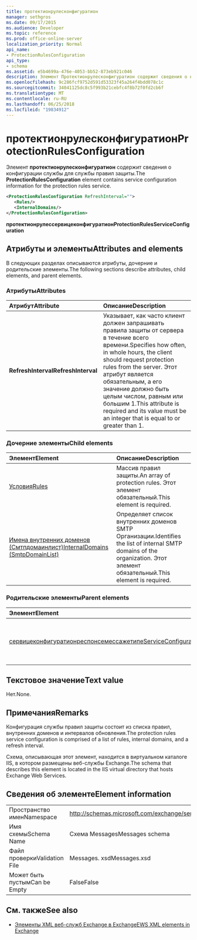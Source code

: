 ```yaml
---
title: протектионрулесконфигуратион
manager: sethgros
ms.date: 09/17/2015
ms.audience: Developer
ms.topic: reference
ms.prod: office-online-server
localization_priority: Normal
api_name:
- ProtectionRulesConfiguration
api_type:
- schema
ms.assetid: e5b4699a-476e-4053-bb52-873eb921c046
description: Элемент Протектионрулесконфигуратион содержит сведения о конфигурации службы для службы правил защиты.
ms.openlocfilehash: 9c286fcf9752d591d53323f45a264f4bdd078c1c
ms.sourcegitcommit: 34041125dc8c5f993b21cebfc4f8b72f0fd2cb6f
ms.translationtype: MT
ms.contentlocale: ru-RU
ms.lasthandoff: 06/25/2018
ms.locfileid: "19834912"
---
```

# <a name="protectionrulesconfiguration"></a><span data-ttu-id="cf9cd-103">протектионрулесконфигуратион</span><span class="sxs-lookup"><span data-stu-id="cf9cd-103">ProtectionRulesConfiguration</span></span>

<span data-ttu-id="cf9cd-104">Элемент **протектионрулесконфигуратион** содержит сведения о конфигурации службы для службы правил защиты.</span><span class="sxs-lookup"><span data-stu-id="cf9cd-104">The **ProtectionRulesConfiguration** element contains service configuration information for the protection rules service.</span></span> 
  
```XML
<ProtectionRulesConfiguration RefreshInterval="">
   <Rules/>
   <InternalDomains/>
</ProtectionRulesConfiguration>
```

 <span data-ttu-id="cf9cd-105">**протектионрулессервицеконфигуратион**</span><span class="sxs-lookup"><span data-stu-id="cf9cd-105">**ProtectionRulesServiceConfiguration**</span></span>
## <a name="attributes-and-elements"></a><span data-ttu-id="cf9cd-106">Атрибуты и элементы</span><span class="sxs-lookup"><span data-stu-id="cf9cd-106">Attributes and elements</span></span>

<span data-ttu-id="cf9cd-107">В следующих разделах описываются атрибуты, дочерние и родительские элементы.</span><span class="sxs-lookup"><span data-stu-id="cf9cd-107">The following sections describe attributes, child elements, and parent elements.</span></span>
  
### <a name="attributes"></a><span data-ttu-id="cf9cd-108">Атрибуты</span><span class="sxs-lookup"><span data-stu-id="cf9cd-108">Attributes</span></span>

|<span data-ttu-id="cf9cd-109">**Атрибут**</span><span class="sxs-lookup"><span data-stu-id="cf9cd-109">**Attribute**</span></span>|<span data-ttu-id="cf9cd-110">**Описание**</span><span class="sxs-lookup"><span data-stu-id="cf9cd-110">**Description**</span></span>|
|:-----|:-----|
|<span data-ttu-id="cf9cd-111">**RefreshInterval**</span><span class="sxs-lookup"><span data-stu-id="cf9cd-111">**RefreshInterval**</span></span> <br/> |<span data-ttu-id="cf9cd-112">Указывает, как часто клиент должен запрашивать правила защиты от сервера в течение всего времени.</span><span class="sxs-lookup"><span data-stu-id="cf9cd-112">Specifies how often, in whole hours, the client should request protection rules from the server.</span></span> <span data-ttu-id="cf9cd-113">Этот атрибут является обязательным, а его значение должно быть целым числом, равным или большим 1.</span><span class="sxs-lookup"><span data-stu-id="cf9cd-113">This attribute is required and its value must be an integer that is equal to or greater than 1.</span></span>  <br/> |
   
### <a name="child-elements"></a><span data-ttu-id="cf9cd-114">Дочерние элементы</span><span class="sxs-lookup"><span data-stu-id="cf9cd-114">Child elements</span></span>

|<span data-ttu-id="cf9cd-115">**Элемент**</span><span class="sxs-lookup"><span data-stu-id="cf9cd-115">**Element**</span></span>|<span data-ttu-id="cf9cd-116">**Описание**</span><span class="sxs-lookup"><span data-stu-id="cf9cd-116">**Description**</span></span>|
|:-----|:-----|
|[<span data-ttu-id="cf9cd-117">Условия</span><span class="sxs-lookup"><span data-stu-id="cf9cd-117">Rules </span></span>](rules-ex15websvcsotherref.md) <br/> |<span data-ttu-id="cf9cd-118">Массив правил защиты.</span><span class="sxs-lookup"><span data-stu-id="cf9cd-118">An array of protection rules.</span></span> <span data-ttu-id="cf9cd-119">Этот элемент обязательный.</span><span class="sxs-lookup"><span data-stu-id="cf9cd-119">This element is required.</span></span>  <br/> |
|[<span data-ttu-id="cf9cd-120">Имена внутренних доменов (Смтпдомаинлист)</span><span class="sxs-lookup"><span data-stu-id="cf9cd-120">InternalDomains (SmtpDomainList)</span></span>](internaldomains-smtpdomainlist.md) <br/> |<span data-ttu-id="cf9cd-121">Определяет список внутренних доменов SMTP Организации.</span><span class="sxs-lookup"><span data-stu-id="cf9cd-121">Identifies the list of internal SMTP domains of the organization.</span></span> <span data-ttu-id="cf9cd-122">Этот элемент обязательный.</span><span class="sxs-lookup"><span data-stu-id="cf9cd-122">This element is required.</span></span>  <br/> |
   
### <a name="parent-elements"></a><span data-ttu-id="cf9cd-123">Родительские элементы</span><span class="sxs-lookup"><span data-stu-id="cf9cd-123">Parent elements</span></span>

|<span data-ttu-id="cf9cd-124">**Элемент**</span><span class="sxs-lookup"><span data-stu-id="cf9cd-124">**Element**</span></span>|<span data-ttu-id="cf9cd-125">**Описание**</span><span class="sxs-lookup"><span data-stu-id="cf9cd-125">**Description**</span></span>|
|:-----|:-----|
|[<span data-ttu-id="cf9cd-126">сервицеконфигуратионреспонсемессажетипе</span><span class="sxs-lookup"><span data-stu-id="cf9cd-126">ServiceConfigurationResponseMessageType</span></span>](serviceconfigurationresponsemessagetype.md) <br/> |<span data-ttu-id="cf9cd-127">Содержит параметры конфигурации службы.</span><span class="sxs-lookup"><span data-stu-id="cf9cd-127">Contains service configuration settings.</span></span>  <br/> |
   
## <a name="text-value"></a><span data-ttu-id="cf9cd-128">Текстовое значение</span><span class="sxs-lookup"><span data-stu-id="cf9cd-128">Text value</span></span>

<span data-ttu-id="cf9cd-129">Нет.</span><span class="sxs-lookup"><span data-stu-id="cf9cd-129">None.</span></span>
  
## <a name="remarks"></a><span data-ttu-id="cf9cd-130">Примечания</span><span class="sxs-lookup"><span data-stu-id="cf9cd-130">Remarks</span></span>

<span data-ttu-id="cf9cd-131">Конфигурация службы правил защиты состоит из списка правил, внутренних доменов и интервалов обновления.</span><span class="sxs-lookup"><span data-stu-id="cf9cd-131">The protection rules service configuration is comprised of a list of rules, internal domains, and a refresh interval.</span></span>
  
<span data-ttu-id="cf9cd-132">Схема, описывающая этот элемент, находится в виртуальном каталоге IIS, в котором размещены веб-службы Exchange.</span><span class="sxs-lookup"><span data-stu-id="cf9cd-132">The schema that describes this element is located in the IIS virtual directory that hosts Exchange Web Services.</span></span>
  
## <a name="element-information"></a><span data-ttu-id="cf9cd-133">Сведения об элементе</span><span class="sxs-lookup"><span data-stu-id="cf9cd-133">Element information</span></span>

|||
|:-----|:-----|
|<span data-ttu-id="cf9cd-134">Пространство имен</span><span class="sxs-lookup"><span data-stu-id="cf9cd-134">Namespace</span></span>  <br/> |http://schemas.microsoft.com/exchange/services/2006/messages  <br/> |
|<span data-ttu-id="cf9cd-135">Имя схемы</span><span class="sxs-lookup"><span data-stu-id="cf9cd-135">Schema Name</span></span>  <br/> |<span data-ttu-id="cf9cd-136">Схема Messages</span><span class="sxs-lookup"><span data-stu-id="cf9cd-136">Messages schema</span></span>  <br/> |
|<span data-ttu-id="cf9cd-137">Файл проверки</span><span class="sxs-lookup"><span data-stu-id="cf9cd-137">Validation File</span></span>  <br/> |<span data-ttu-id="cf9cd-138">Messages. xsd</span><span class="sxs-lookup"><span data-stu-id="cf9cd-138">Messages.xsd</span></span>  <br/> |
|<span data-ttu-id="cf9cd-139">Может быть пустым</span><span class="sxs-lookup"><span data-stu-id="cf9cd-139">Can be Empty</span></span>  <br/> |<span data-ttu-id="cf9cd-140">False</span><span class="sxs-lookup"><span data-stu-id="cf9cd-140">False</span></span>  <br/> |
   
## <a name="see-also"></a><span data-ttu-id="cf9cd-141">См. также</span><span class="sxs-lookup"><span data-stu-id="cf9cd-141">See also</span></span>



- [<span data-ttu-id="cf9cd-142">Элементы XML веб-служб Exchange в Exchange</span><span class="sxs-lookup"><span data-stu-id="cf9cd-142">EWS XML elements in Exchange</span></span>](ews-xml-elements-in-exchange.md)

